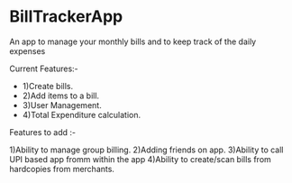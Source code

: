 # BillTrackerApp
An app to manage your monthly bills and to keep track of the daily expenses

Current Features:-

<ul>
<li>1)Create bills.
<li>2)Add items to a bill.
<li>3)User Management.
<li>4)Total Expenditure calculation.
</ul>
Features to add :-

1)Ability to manage group billing.
2)Adding friends on app.
3)Ability to call UPI based app fromm within the app
4)Ability to create/scan bills from hardcopies from merchants.
